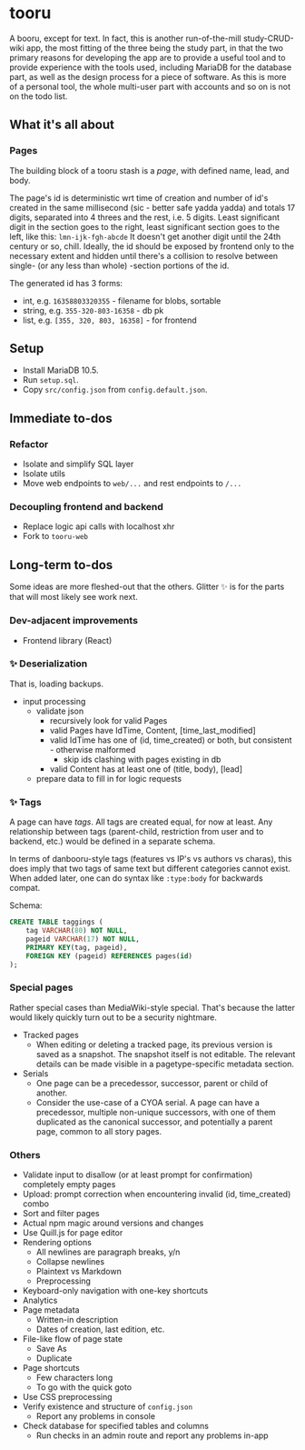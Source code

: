 # tooru

A booru, except for text. In fact, this is another run-of-the-mill study-CRUD-wiki app, the most fitting of the three being the study part, in that the two primary reasons for developing the app are to provide a useful tool and to provide experience with the tools used, including MariaDB for the database part, as well as the design process for a piece of software. As this is more of a personal tool, the whole multi-user part with accounts and so on is not on the todo list.

## What it's all about

### Pages

The building block of a tooru stash is a _page_, with defined name, lead, and body.

The page's id is deterministic wrt time of creation and number of id's created in the same millisecond (sic - better safe yadda yadda) and totals 17 digits, separated
into 4 threes and the rest, i.e. 5 digits. Least significant digit in the section goes to the right, least significant section goes to the left, like this: `lmn-ijk-fgh-abcde`
It doesn't get another digit until the 24th century or so, chill.
Ideally, the id should be exposed by frontend only to the necessary extent and hidden until there's a collision to resolve between single- (or any less than whole) -section portions of the id.

The generated id has 3 forms:

- int, e.g. `16358803320355` - filename for blobs, sortable
- string, e.g. `355-320-803-16358` - db pk
- list, e.g. `[355, 320, 803, 16358]` - for frontend

## Setup

- Install MariaDB 10.5.
- Run `setup.sql`.
- Copy `src/config.json` from `config.default.json`.

## Immediate to-dos

### Refactor

- Isolate and simplify SQL layer
- Isolate utils
- Move web endpoints to `web/...` and rest endpoints to `/...`

### Decoupling frontend and backend

- Replace logic api calls with localhost xhr
- Fork to `tooru-web`

## Long-term to-dos

Some ideas are more fleshed-out that the others. Glitter ✨ is for the parts that will most likely see work next.

### Dev-adjacent improvements

- Frontend library (React)

### ✨ Deserialization

That is, loading backups.

- input processing
  - validate json
    - recursively look for valid Pages
    - valid Pages have IdTime, Content, \[time_last_modified\]
    - valid IdTime has one of (id, time_created) or both, but consistent - otherwise malformed
      - skip ids clashing with pages existing in db
    - valid Content has at least one of (title, body), \[lead\]
  - prepare data to fill in for logic requests

### ✨ Tags

A page can have _tags_. All tags are created equal, for now at least. Any relationship between tags (parent-child, restriction from user and to backend, etc.) would be defined in a separate schema.

In terms of danbooru-style tags (features vs IP's vs authors vs charas), this does imply that two tags of same text but different categories cannot exist. When added later, one can do syntax like `:type:body` for backwards compat.

Schema:

```sql
CREATE TABLE taggings (
    tag VARCHAR(80) NOT NULL,
    pageid VARCHAR(17) NOT NULL,
    PRIMARY KEY(tag, pageid),
    FOREIGN KEY (pageid) REFERENCES pages(id)
);
```

### Special pages

Rather special cases than MediaWiki-style special. That's because the latter would likely quickly turn out to be a security nightmare.

- Tracked pages
  - When editing or deleting a tracked page, its previous version is saved as a snapshot. The snapshot itself is not editable. The relevant details can be made visible in a pagetype-specific metadata section.
- Serials
  - One page can be a precedessor, successor, parent or child of another.
  - Consider the use-case of a CYOA serial. A page can have a precedessor, multiple non-unique successors, with one of them duplicated as the canonical successor, and potentially a parent page, common to all story pages.

### Others

- Validate input to disallow (or at least prompt for confirmation) completely empty pages
- Upload: prompt correction when encountering invalid (id, time_created) combo
- Sort and filter pages
- Actual npm magic around versions and changes
- Use Quill.js for page editor
- Rendering options
  - All newlines are paragraph breaks, y/n
  - Collapse newlines
  - Plaintext vs Markdown
  - Preprocessing
- Keyboard-only navigation with one-key shortcuts
- Analytics
- Page metadata
  - Written-in description
  - Dates of creation, last edition, etc.
- File-like flow of page state
  - Save As
  - Duplicate
- Page shortcuts
  - Few characters long
  - To go with the quick goto
- Use CSS preprocessing
- Verify existence and structure of `config.json`
  - Report any problems in console
- Check database for specified tables and columns
  - Run checks in an admin route and report any problems in-app
